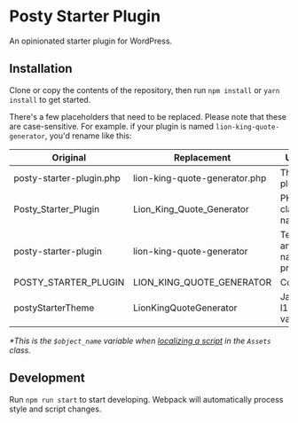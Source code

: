 # Posty Starter Plugin

An opinionated starter plugin for WordPress.

## Installation

Clone or copy the contents of the repository, then run `npm install` or `yarn install` to get started.

There's a few placeholders that need to be replaced. Please note that these are case-sensitive. For example. if your plugin is named `lion-king-quote-generator`, you'd rename like this:

| Original                 | Replacement                   | Used For                         |
|--------------------------|-------------------------------|----------------------------------|
| posty-starter-plugin.php | lion-king-quote-generator.php | The base plugin file             |
| Posty_Starter_Plugin     | Lion_King_Quote_Generator     | PHP classes namespace            |
| posty-starter-plugin     | lion-king-quote-generator     | Textdomain and block name prefix |
| POSTY_STARTER_PLUGIN     | LION_KING_QUOTE_GENERATOR     | Constants                        |
| postyStarterTheme        | LionKingQuoteGenerator        | JavaScript l10n variable*        |

*\*This is the `$object_name` variable when [localizing a script](https://developer.wordpress.org/reference/functions/wp_localize_script/) in the `Assets` class.*

## Development

Run `npm run start` to start developing. Webpack will automatically process style and script changes.